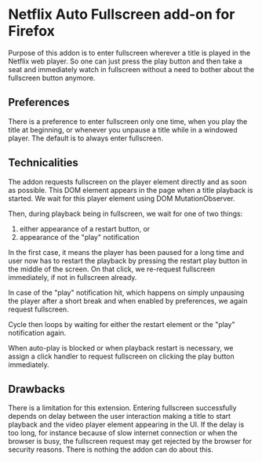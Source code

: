 Netflix Auto Fullscreen add-on for Firefox
===

Purpose of this addon is to enter fullscreen wherever a title is played in the Netflix web player.  So one can just press the play button and then take a seat and immediately watch in fullscreen without a need to bother about the fullscreen button anymore.

## Preferences

There is a preference to enter fullscreen only one time, when you play the title at beginning, or whenever you unpause a title while in a windowed player.  The default is to always enter fullscreen.

## Technicalities

The addon requests fullscreen on the player element directly and as soon as possible.  This DOM element appears in the page when a title playback is started.  We wait for this player element using DOM MutationObserver.

Then, during playback being in fullscreen, we wait for one of two things:
1. either appearance of a restart button, or
1. appearance of the "play" notification

In the first case, it means the player has been paused for a long time and user now has to restart the playback by pressing the restart play button in the middle of the screen.  On that click, we re-request fullscreen immediately, if not in fullscreen already.

In case of the "play" notification hit, which happens on simply unpausing the player after a short break and when enabled by preferences, we again request fullscreen.

Cycle then loops by waiting for either the restart element or the "play" notification again.

When auto-play is blocked or when playback restart is necessary, we assign a click handler to request fullscreen on clicking the play button immediately.

## Drawbacks

There is a limitation for this extension.  Entering fullscreen successfully depends on delay between the user interaction making a title to start playback and the video player element appearing in the UI.  If the delay is too long, for instance because of slow internet connection or when the browser is busy, the fullscreen request may get rejected by the browser for security reasons.  There is nothing the addon can do about this.
